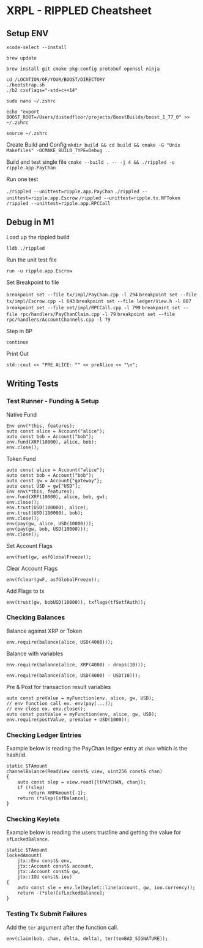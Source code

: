 # XRPL - RIPPLED Cheatsheet

## Setup ENV

`xcode-select --install`

`brew update`

`brew install git cmake pkg-config protobuf openssl ninja`

```
cd /LOCATION/OF/YOUR/BOOST/DIRECTORY
./bootstrap.sh
./b2 cxxflags="-std=c++14"
```

`sudo nano ~/.zshrc`

```
echo "export BOOST_ROOT=/Users/dustedfloor/projects/BoostBuilds/boost_1_77_0" >> ~/.zshrc
```

`source ~/.zshrc`

Create Build and Config
`mkdir build && cd build && cmake -G "Unix Makefiles" -DCMAKE_BUILD_TYPE=Debug ..`

Build and test single file
`cmake --build . -- -j 4 && ./rippled -u ripple.app.PayChan`

Run one test

`./rippled --unittest=ripple.app.PayChan`
`./rippled --unittest=ripple.app.Escrow`
`/rippled --unittest=ripple.tx.NFToken`
`/rippled --unittest=ripple.app.RPCCall`

## Debug in M1

Load up the rippled build

`lldb ./rippled`

Run the unit test file

`run -u ripple.app.Escrow`

Set Breakpoint to file

`breakpoint set --file tx/impl/PayChan.cpp -l 294`
`breakpoint set --file tx/impl/Escrow.cpp -l 643`
`breakpoint set --file ledger/View.h -l 887`
`breakpoint set --file net/impl/RPCCall.cpp -l 799`
`breakpoint set --file rpc/handlers/PayChanClaim.cpp -l 79`
`breakpoint set --file rpc/handlers/AccountChannels.cpp -l 79`

Step in BP

`continue`

Print Out

`std::cout << "PRE ALICE: "" << preAlice << "\n";`

## Writing Tests


### Test Runner - Funding & Setup

Native Fund

```
Env env(*this, features);
auto const alice = Account("alice");
auto const bob = Account("bob");
env.fund(XRP(10000), alice, bob);
env.close();
```

Token Fund

```
auto const alice = Account("alice");
auto const bob = Account("bob");
auto const gw = Account{"gateway"};
auto const USD = gw["USD"];
Env env(*this, features);
env.fund(XRP(10000), alice, bob, gw);
env.close();
env.trust(USD(100000), alice);
env.trust(USD(100000), bob);
env.close();
env(pay(gw, alice, USD(10000)));
env(pay(gw, bob, USD(10000)));
env.close();
```

Set Account Flags

`env(fset(gw, asfGlobalFreeze));`

Clear Account Flags

`env(fclear(gwF, asfGlobalFreeze));`

Add Flags to tx

`env(trust(gw, bobUSD(10000)), txflags(tfSetfAuth));`

### Checking Balances

Balance against XRP or Token

`env.require(balance(alice, USD(4000)));`

Balance with variables

`env.require(balance(alice, XRP(4000) - drops(10)));`

`env.require(balance(alice, USD(4000) - USD(10)));`

Pre & Post for transaction result variables

```
auto const preValue = myFunction(env, alice, gw, USD);
// env function call ex. env(pay(...));
// env close ex. env.close();
auto const postValue = myFunction(env, alice, gw, USD);
env.require(postValue, preValue + USD(1000));
```

### Checking Ledger Entries

Example below is reading the PayChan ledger entry at `chan` which is the hash/id.

```
static STAmount
channelBalance(ReadView const& view, uint256 const& chan)
{
    auto const slep = view.read({ltPAYCHAN, chan});
    if (!slep)
        return XRPAmount{-1};
    return (*slep)[sfBalance];
}
```

### Checking Keylets

Example below is reading the users trustline and getting the value for `sfLockedBalance`.

```
static STAmount
lockedAmount(
    jtx::Env const& env,
    jtx::Account const& account,
    jtx::Account const& gw,
    jtx::IOU const& iou)
{
    auto const sle = env.le(keylet::line(account, gw, iou.currency));
    return -(*sle)[sfLockedBalance];
}
```

### Testing Tx Submit Failures

Add the `ter` argument after the function call.

`env(claim(bob, chan, delta, delta), ter(temBAD_SIGNATURE));`